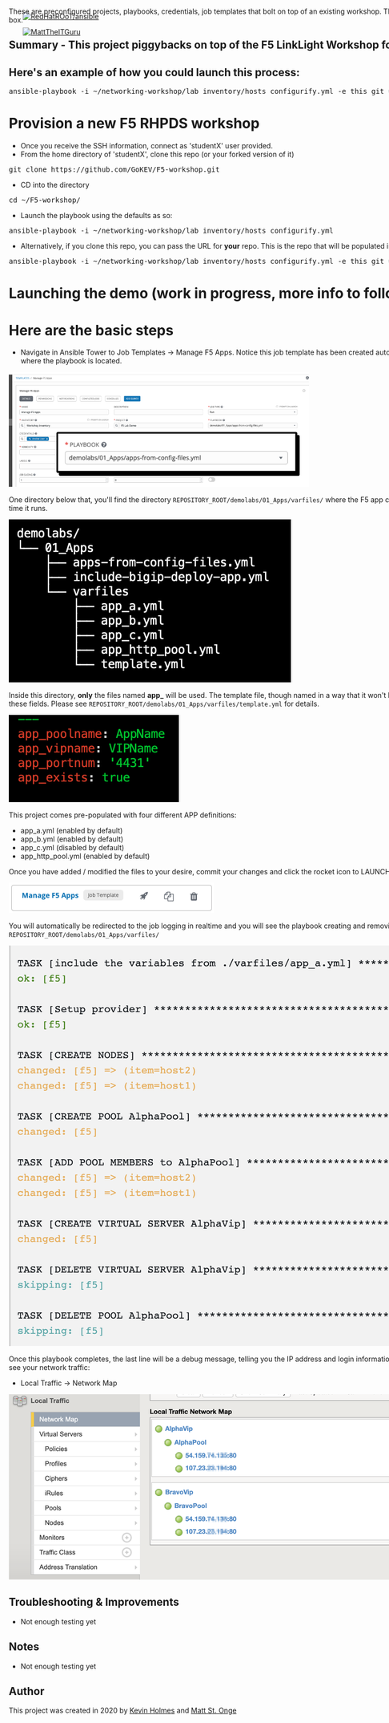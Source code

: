 [![RedHatROoT/ansible](https://avatars2.githubusercontent.com/u/2985831?s=100)](https://github.com/redhatroot/ansible/) 

[![MattTheITGuru](https://avatars0.githubusercontent.com/u/22283700?s=100)](https://MattTheITGuru.com)


<div style="position: absolute; top: 40px; left: 200px;">

These are preconfigured projects, playbooks, credentials, job templates that bolt on top of an existing workshop.  The end result is a turnkey demo environment with working examples out of the box.


## Summary - This project piggybacks on top of the F5 LinkLight Workshop for use as a repeatable demo

## Here's an example of how you could launch this process:
<pre>
ansible-playbook -i ~/networking-workshop/lab_inventory/hosts configurify.yml -e this_git_url='https://github.com/GoKEV/F5-workshop.git'
</pre>

# Provision a new F5 RHPDS workshop
* Once you receive the SSH information, connect as 'studentX' user provided.
* From the home directory of 'studentX', clone this repo (or your forked version of it)
<pre>git clone https://github.com/GoKEV/F5-workshop.git</pre>

* CD into the directory
<pre>cd ~/F5-workshop/</pre>

* Launch the playbook using the defaults as so:
<pre>ansible-playbook -i ~/networking-workshop/lab_inventory/hosts configurify.yml</pre>

* Alternatively, if you clone this repo, you can pass the URL for **your** repo.  This is the repo that will be populated into Ansible Tower.
<pre>ansible-playbook -i ~/networking-workshop/lab_inventory/hosts configurify.yml -e this_git_url='https://github.com/SomeOtherUser/ClonedVersionOfThisRepo.git</pre>


# Launching the demo (work in progress, more info to follow).
# Here are the basic steps
* Navigate in Ansible Tower to Job Templates -> Manage F5 Apps.  Notice this job template has been created automatically for you in the directory of `REPOSITORY_ROOT/demolabs/01_Apps/` -- this is where the playbook is located.  

<img src="https://raw.githubusercontent.com/GoKEV/F5-workshop/master/screenshots/f5_job_template.png" width="600">

One directory below that, you'll find the directory `REPOSITORY_ROOT/demolabs/01_Apps/varfiles/` where the F5 app configuration files are stored.  The playbook looks dynamically in this directory each time it runs.

<img src="https://raw.githubusercontent.com/GoKEV/F5-workshop/master/screenshots/f5_tree.png">

Inside this directory, **only** the files named **app_** will be used.  The template file, though named in a way that it won't be discovered, provides the necessary information to create a new app, using these fields.  Please see `REPOSITORY_ROOT/demolabs/01_Apps/varfiles/template.yml` for details.

<img src="https://raw.githubusercontent.com/GoKEV/F5-workshop/master/screenshots/f5_template.png">

This project comes pre-populated with four different APP definitions:
* app_a.yml (enabled by default)
* app_b.yml (enabled by default)
* app_c.yml (disabled by default)
* app_http_pool.yml (enabled by default)

Once you have added / modified the files to your desire, commit your changes and click the rocket icon to LAUNCH the job template.

<img src="https://raw.githubusercontent.com/GoKEV/F5-workshop/master/screenshots/f5_launch.png">

You will automatically be redirected to the job logging in realtime and you will see the playbook creating and removing the apps, based on the criteria in the files within the directory `REPOSITORY_ROOT/demolabs/01_Apps/varfiles/`

<img src="https://raw.githubusercontent.com/GoKEV/F5-workshop/master/screenshots/f5_tower_job_log.png">

Once this playbook completes, the last line will be a debug message, telling you the IP address and login information for your Big IP virtual appliance.  Log in to the virtual appliance, then navigate to see your network traffic:
* Local Traffic -> Network Map 

<img src="https://raw.githubusercontent.com/GoKEV/F5-workshop/master/screenshots/f5_network_traffic.png">









## Troubleshooting & Improvements

- Not enough testing yet

## Notes

  - Not enough testing yet

## Author

This project was created in 2020 by [Kevin Holmes](http://GoKEV.com/) and [Matt St. Onge](https://MattTheITGuru.com) 


